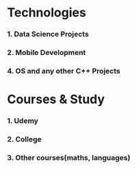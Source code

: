 # Technologies

### 1. Data Science Projects
### 2. Mobile Development
### 4. OS and any other C++ Projects

# Courses & Study

### 1. Udemy
### 2. College
### 3. Other courses(maths, languages)
